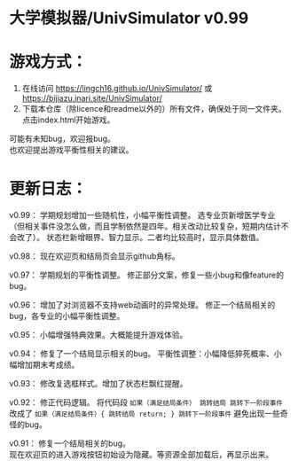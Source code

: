 # 大学模拟器/UnivSimulator v0.99

# 游戏方式：


1. 在线访问 https://lingch16.github.io/UnivSimulator/      或 https://bijiazu.inari.site/UnivSimulator/              
2. 下载本仓库（除licence和readme以外的）所有文件，确保处于同一文件夹。点击index.html开始游戏。

可能有未知bug，欢迎报bug。     
也欢迎提出游戏平衡性相关的建议。


# 更新日志：

v0.99：
学期规划增加一些随机性，小幅平衡性调整。
选专业页新增医学专业（但相关事件没怎么做，而且学制依然是四年。相关改动比较复杂，短期内估计不会改了）。
状态栏新增眼界、智力显示。二者均比较高时，显示具体数值。

v0.98：
现在欢迎页和结局页会显示github角标。

v0.97：
学期规划的平衡性调整。
修正部分文案，修复一些小bug和像feature的bug。

v0.96：
增加了对浏览器不支持web动画时的异常处理。
修正一个结局相关的bug，各专业的小幅平衡性调整。


v0.95：
小幅增强特典效果。大概能提升游戏体验。


v0.94：
修复了一个结局显示相关的bug。
平衡性调整：小幅降低猝死概率、小幅增加期末考成绩。

v0.93：
修改复选框样式。增加了状态栏飘红提醒。

v0.92：
修正代码逻辑。
将代码段
`如果（满足结局条件）
  跳转结局
跳转下一阶段事件`
改成了
`如果（满足结局条件）{
  跳转结局
  return;
}
跳转下一阶段事件`
避免出现一些奇怪的bug。

v0.91： 
修复一个结局相关的bug。        
现在欢迎页的进入游戏按钮初始设为隐藏。等资源全部加载后，再显示出来。
